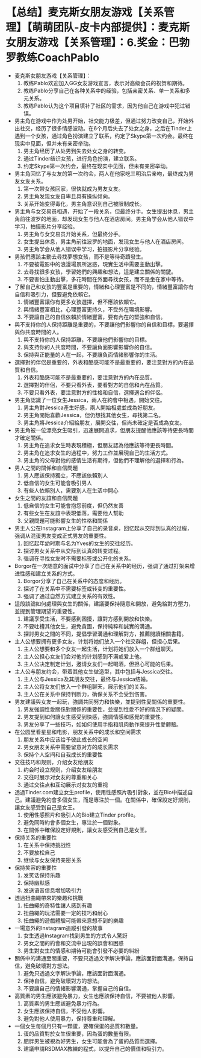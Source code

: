 # 【总结】麦克斯女朋友游戏【关系管理】【萌萌团队-皮卡内部提供】：麦克斯女朋友游戏【关系管理】：6.奖金：巴勃罗教练CoachPablo

-   麦克斯女朋友游戏【关系管理】：
    1.  教练Pablo欢迎加入GG女友游戏宣言，表示对高级会员的祝贺和期待。
    2.  教练Pablo分享自己在各种关系中的经验，包括亲密关系、单一关系和多元关系。
    3.  教练Pablo认为这个项目填补了社区的需求，因为他自己在游戏中犯过错误。
-   男主角在游戏中作为处男开始，社交能力极差，但通过努力改变自己，开始外出社交，经历了很多情感波动。在6个月后失去了处女之身，之后在Tinder上遇到一个女孩，通过角色扮演建立了联系，约定了Skype第一次约会。最终在现实中见面，但并未有亲密举动。
    1.  男主角经历了从处男到失去处女之身的转变。
    2.  通过Tinder结识女孩，进行角色扮演，建立联系。
    3.  约定Skype第一次约会，最终在现实中见面，但未有亲密举动。
-   男主角回忆了与女友的第一次约会，两人在他家吃三明治后亲吻，最终成为男友女友关系。
    1.  第一次带女孩回家，很快就成为男友女友。
    2.  男主角发现女友自卑且具有操纵倾向。
    3.  关系开始变得毒化，男主角意识到自己被限制成长。
-   男主角与女交易员相遇，开始了一段关系，但最终分手。女生提出休息，男主角前往波罗的地面，却发现女生与他人在酒店房间。男主角学会从他人错误中学习，拍摄影片分享经验。
    1.  男主角与女交易员开始关系，但最终分手。
    2.  女生提出休息，男主角前往波罗的地面，发现女生与他人在酒店房间。
    3.  男主角学会从他人错误中学习，拍摄影片分享经验。
-   男孩們應該主動去尋找夢想女孩，而不是等待奇蹟發生。
    1.  不要被電影中的浪漫場景所迷惑，現實生活中需要主動出擊。
    2.  去尋找很多女孩，學習她們的興趣和想法，這是建立關係的關鍵。
    3.  不要害怕主動出擊，多花時間在外面尋找女孩，而不是坐在家中等待。
-   了解自己和女孩的豐富是重要的，情緒和心理豐富是不同的，情緒豐富讓你有自信和吸引力，但要避免依賴它。
    1.  情緒豐富讓你有更多女孩選擇，但不應該依賴它。
    2.  與情緒豐富相比，心理豐富更持久，不受外在環境影響。
    3.  不要讓自己的自信依賴於情緒豐富，要有內在的堅強和自信。
-   與不支持你的人保持距離是重要的，不要讓他們影響你的自信和目標，要選擇與你共度時間的人。
    1.  與不支持你的人保持距離，不要讓他們影響你的目標。
    2.  與支持你的人共度時間，不要讓負面影響影響你的自信。
    3.  保持與正能量的人在一起，不要讓負面情緒影響你的生活。
-   選擇對的伴侶是重要的，外表和酷感可能不是最重要的，要注意對方的內在品質和自信。
    1.  外表和酷感可能不是最重要的，要注意對方的內在品質。
    2.  選擇對的伴侶，不要只看外表，要看對方的自信和內在品質。
    3.  不要只看外表，要注意對方的性格和自信，選擇適合的伴侶。
-   男主角認識了一位女生Jessica，兩人在約會中相遇，開始交往。
    1.  男主角對Jessica產生好感，兩人開始相處並成為好朋友。
    2.  男主角開始喜歡Jessica，但仍想找其他女生，尋找第二名。
    3.  男主角將Jessica介紹給朋友，展開交往，但尚未確定是否成為女友。
-   男主角被一位漂亮女生吸引，迅速展開追求，但朋友提醒他應該等待更長時間才確定關係。
    1.  男主角在追求女生時表現積極，但朋友認為他應該等待更長時間。
    2.  男主角在追求女生的過程中，努力工作並展現自己的生活方式。
    3.  男主角的父母對他的感情生活有期待，但他們不理解他的選擇和行為。
-   男人之間的關係和自信問題
    1.  男人應該保持獨立，不應該依賴別人
    2.  低自信的女生可能會吸引男人
    3.  有些人依賴別人，需要別人在生活中開心
-   女生之間的友誼和自信問題
    1.  低自信的女生可能會抱怨前度，但仍然友善
    2.  有些女生在友誼中表現低落，需要他人幫助
    3.  父親問題可能影響女生的性格和關係
-   男主人公在Instagram上分享了自己的录音桌，回忆起从交际到认真的过程，强调从混蛋男友变成正式男友的重要性。
    1.  回忆起年幼时期与名为Yves的女生的交往经历。
    2.  探讨男女关系中从交际到认真的转变过程。
    3.  强调在寻找女友时不需要标签或公开化的关系。
-   Borgor在一次随意的面试中分享了自己在关系中的经历，强调了通过打架来增进性感和建立关系的方式。
    1.  Borgor分享了自己在关系中的态度和经历。
    2.  探讨了在关系中不需要标签或转变的重要性。
    3.  强调了通过自然方式建立关系的有效性。
-   這段談論如何處理與女生的關係，建議要保持隨意和開放，避免給對方壓力，並提到管理期望的重要性。
    1.  建議享受生活，不要感到困擾，讓對方感到開放和快樂。
    2.  不要吐槽其他女生，避免貪圖，保持純粹和誠實的溝通。
    3.  探討男女之間的不同，提倡學習溝通和理解對方，推薦閱讀相關書籍。
-   主人公想要拥有更多女友，计划将她们放入一个社交群组，但担心后果。
    1.  主人公想要和多个女友一起生活，计划将她们放入一个群组聊天。
    2.  主人公担心女友们会对他的计划感到不满或爱上他。
    3.  主人公决定制定计划，邀请女友们一起喝酒，但担心可能的后果。
-   主人公与朋友约会，带着其他女生做造型，其中包括与Jessica交往。
    1.  主人公与Jessica及其朋友交往，最终与Jessica结婚。
    2.  主人公将女友们放入一个群组聊天，展示他们的关系。
    3.  主人公在关系中保持判断力，确保关系不会受到伤害。
-   男友建議與女友一起玩，強調共同努力和快樂，並提到性愛關係的重要性。
    1.  男友強調性愛關係對關係的重要性，並提到性愛不好的情況下的疑問。
    2.  男友提到如何讓女生感受到快感，強調情感和感覺的重要性。
    3.  男友分享了一些技巧，如如何使用手指和肌肉動作來提升性愛體驗。
-   在公园里看星星和电影，朋友关系中的成长和空间需求
    1.  朋友关系中应该给予彼此成长的空间
    2.  男女朋友关系中需要留意对方的成长需求
    3.  保持个人空间和自我成长的重要性
-   交往技巧和规则，介绍女友给朋友
    1.  约会时设立规则，介绍女友给朋友
    2.  交往时展示对女友的尊重和关心
    3.  通过交往点和互动展示对女友的重视
-   透過Tinder.com建立女生profile，使用性感照片吸引對象，並在Bio中描述自己。建議避免約會多個女生，而是專注於一個。在關係中，確保設定好規則，讓女友感受到自己是女王。
    1.  使用性感照片和吸引人的Bio建立Tinder profile。
    2.  避免同時約會多個女生，專注於一個對象。
    3.  在關係中確保設定好規則，讓女友感受到自己是女王。
-   保持关系的重要性
    1.  在关系中保持挑战性
    2.  不要放松自己
    3.  继续与女友保持亲密关系
-   保持笑容的重要性
    1.  发笑话保持乐趣
    2.  保持幽默感
    3.  发送语音信息增加吸引力
-   透過扭曲繩帶來的樂趣和挑戰
    1.  扭曲繩的奇特性讓人感到有趣
    2.  扭曲繩的玩法需要一定的技巧和耐心
    3.  扭曲繩的遊戲體驗可能帶來意想不到的樂趣
-   一場意外的Instagram追蹤引發的故事
    1.  女生透過Instagram找到男生的方式令人驚訝
    2.  男女之間的約會和交流中出現的誤會和困惑
    3.  男生對女生的情感和期待可能會引發不必要的糾紛
-   關係中的溝通至關重要，不要只透過文字解決爭論，應該面對面溝通，保持自信，避免破壞對方想法。
    1.  避免只透過文字解決爭論，應該面對面溝通。
    2.  保持自信，避免破壞對方的想法。
    3.  不要讓自己的情緒影響溝通，掌握自己的自信。
-   高質素的男生應該避免暴力，女生也應該保持自信，不要被他人影響。
    1.  高質素的男生應該避免暴力行為。
    2.  女生應該保持自信，不受他人影響。
    3.  避免對他人使用暴力，保持尊重和理解。
-   一個女生每個月只有一顆蛋，要確保蛋的品質和數量。
    1.  蛋的品質對於女生很重要，因為蛋的數量有限。
    2.  肥胖男生被視為好男生，女生可能會為了蛋的品質而選擇。
    3.  建議申請RSDMAX教練的程式，以提升自己的價值和吸引力。